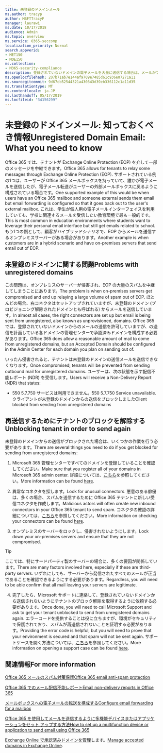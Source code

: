 ```yaml
---
title: 未登録のドメインメール
ms.author: tracyp
author: MSFTTracyP
manager: laurawi
ms.date: 10/17/2018
audience: Admin
ms.topic: overview
ms.service: O365-seccomp
localization_priority: Normal
search.appverid:
- MET150
- MOE150
ms.collection:
- M365-security-compliance
description: 登録されていないドメインの電子メールを大量に送信する場合は、メールがブロックされる危険を実行します。 詳細については、この記事をお読みください。
ms.openlocfilehash: 207b71ab7e144af9709e7485d61c936e07271a11
ms.sourcegitcommit: 9d67cb52544321a430343d39eb336112c1a11d35
ms.translationtype: MT
ms.contentlocale: ja-JP
ms.lasthandoff: 05/17/2019
ms.locfileid: "34156299"
---
```

# <a name="unregistered-domain-email-what-you-need-to-know"></a><span data-ttu-id="0a6f3-104">未登録のドメインメール: 知っておくべき情報</span><span class="sxs-lookup"><span data-stu-id="0a6f3-104">Unregistered Domain Email: What you need to know</span></span>

<span data-ttu-id="0a6f3-105">Office 365 では、テナントが Exchange Online Protection (EOP) を介して一部のメッセージを中継できます。</span><span class="sxs-lookup"><span data-stu-id="0a6f3-105">Office 365 allows for tenants to relay some messages through Exchange Online Protection (EOP).</span></span> <span data-ttu-id="0a6f3-106">サポートされている例の1つは、ユーザーが Office 365 メールボックスを持っていて、誰かが電子メールを送信したが、電子メール転送がユーザーの外部メールボックスに戻るように構成されている場合です。</span><span class="sxs-lookup"><span data-stu-id="0a6f3-106">One supported example of this would be when users have an Office 365 mailbox and someone external sends them email but email forwarding is configured so that it goes back out to the user's external mailbox.</span></span> <span data-ttu-id="0a6f3-107">これは、学生が個人用の電子メールインターフェイスを利用していても、学校に関連するメールを受信したい教育環境で最も一般的です。</span><span class="sxs-lookup"><span data-stu-id="0a6f3-107">This is most common in education environments where students want to leverage their personal email interface but still get emails related to school.</span></span> <span data-ttu-id="0a6f3-108">もう1つの例として、顧客がハイブリッドシナリオで、EOP からメールを送信するオンプレミスサーバーがある場合があります。</span><span class="sxs-lookup"><span data-stu-id="0a6f3-108">Another example is when customers are in a hybrid scenario and have on-premises servers that send email out of EOP.</span></span>

## <a name="problems-with-unregistered-domains"></a><span data-ttu-id="0a6f3-109">未登録のドメインに関する問題</span><span class="sxs-lookup"><span data-stu-id="0a6f3-109">Problems with unregistered domains</span></span>

<span data-ttu-id="0a6f3-110">この問題は、オンプレミスのサーバーが侵害され、EOP の大量のスパムを中継してしまうことにあります。</span><span class="sxs-lookup"><span data-stu-id="0a6f3-110">The problem is when on-premises servers get compromised and end up relaying a large volume of spam out of EOP.</span></span> <span data-ttu-id="0a6f3-111">ほとんどの場合、右コネクタはセットアップされていますが、未登録のドメイン (プロビジョニング解除されたドメインとも呼ばれる) からメールを送信しています。</span><span class="sxs-lookup"><span data-stu-id="0a6f3-111">In almost all cases, the right connectors are set up but email is being sent from unregistered, also known as unprovisioned, domains.</span></span> <span data-ttu-id="0a6f3-112">Office 365 では、登録されていないドメインからのメールの送信を許可していますが、の送信を計画している各ドメインの管理センターで承認済みドメインを構成する必要があります。</span><span class="sxs-lookup"><span data-stu-id="0a6f3-112">Office 365 does allow a reasonable amount of mail to come from unregistered domains, but an Accepted Domain should be configured in the Admin Center for each domain you plan on sending out of.</span></span>

<span data-ttu-id="0a6f3-113">いったん侵害されると、テナントは未登録のドメインの送信メールを送信できなくなります。</span><span class="sxs-lookup"><span data-stu-id="0a6f3-113">Once compromised, tenants will be prevented from sending outbound mail for unregistered domains.</span></span> <span data-ttu-id="0a6f3-114">ユーザーは、次の状態を示す配信不能レポート (NDR) を受信します。</span><span class="sxs-lookup"><span data-stu-id="0a6f3-114">Users will receive a Non-Delivery Report (NDR) that states:</span></span>

- <span data-ttu-id="0a6f3-115">550 5.7.750 サービスは利用できません。</span><span class="sxs-lookup"><span data-stu-id="0a6f3-115">550 5.7.750 Service unavailable.</span></span> <span data-ttu-id="0a6f3-116">クライアントが未登録のドメインからの送信をブロックしました</span><span class="sxs-lookup"><span data-stu-id="0a6f3-116">Client blocked from sending from unregistered domains</span></span>

## <a name="unblocking-tenant-in-order-to-send-again"></a><span data-ttu-id="0a6f3-117">再送信するためにテナントのブロックを解除する</span><span class="sxs-lookup"><span data-stu-id="0a6f3-117">Unblocking tenant in order to send again</span></span>

<span data-ttu-id="0a6f3-118">未登録のドメインからの送信がブロックされた場合は、いくつかの作業を行う必要があります。</span><span class="sxs-lookup"><span data-stu-id="0a6f3-118">There are several things you need to do if you get blocked for sending from unregistered domains:</span></span>

1. <span data-ttu-id="0a6f3-119">Microsoft 365 管理センターですべてのドメインを登録していることを確認してください。</span><span class="sxs-lookup"><span data-stu-id="0a6f3-119">Make sure that you register all of your domains in Microsoft 365 admin center.</span></span> <span data-ttu-id="0a6f3-120">詳細については、[こちら](https://docs.microsoft.com/en-us/exchange/mail-flow-best-practices/manage-accepted-domains/manage-accepted-domains)を参照してください。</span><span class="sxs-lookup"><span data-stu-id="0a6f3-120">More information can be found [here](https://docs.microsoft.com/en-us/exchange/mail-flow-best-practices/manage-accepted-domains/manage-accepted-domains).</span></span>

2. <span data-ttu-id="0a6f3-121">異常なコネクタを探します。</span><span class="sxs-lookup"><span data-stu-id="0a6f3-121">Look for unusual connectors.</span></span> <span data-ttu-id="0a6f3-122">悪意のある俳優は、多くの場合、スパムを送信するために Office 365 テナントに新しい受信コネクタを作成します。</span><span class="sxs-lookup"><span data-stu-id="0a6f3-122">Malicious actors will often create new inbound connectors in your Office 365 tenant to send spam.</span></span> <span data-ttu-id="0a6f3-123">コネクタの確認の詳細については、[こちら](https://docs.microsoft.com/en-us/powershell/module/exchange/mail-flow/get-inboundconnector?view=exchange-ps)を参照してください。</span><span class="sxs-lookup"><span data-stu-id="0a6f3-123">More information on checking your connectors can be found [here](https://docs.microsoft.com/en-us/powershell/module/exchange/mail-flow/get-inboundconnector?view=exchange-ps).</span></span> 

3. <span data-ttu-id="0a6f3-124">オンプレミスのサーバーをロックし、侵害されないようにします。</span><span class="sxs-lookup"><span data-stu-id="0a6f3-124">Lock down your on-premises servers and ensure that they are not compromised.</span></span>

> [!TIP]
> <span data-ttu-id="0a6f3-125">ここでは、特にサードパーティ製のサーバーの場合に、多くの要因が関係しています。</span><span class="sxs-lookup"><span data-stu-id="0a6f3-125">There are many factors involved here, especially if these are third-party servers.</span></span> <span data-ttu-id="0a6f3-126">いずれにしても、サーバーから発信されたすべてのメールが正当であることを確認できるようにする必要があります。</span><span class="sxs-lookup"><span data-stu-id="0a6f3-126">Regardless, you will need to be able confirm that  all mail leaving your servers are legitimate.</span></span>

4. <span data-ttu-id="0a6f3-127">完了したら、Microsoft サポートに連絡して、登録されていないドメインから送信されないようにテナントのブロック解除を取得するように依頼する必要があります。</span><span class="sxs-lookup"><span data-stu-id="0a6f3-127">Once done, you will need to call Microsoft Support and ask to get your tenant unblocked to send from unregistered domains again.</span></span>  <span data-ttu-id="0a6f3-128">エラーコードを提供することは役に立ちますが、環境がセキュリティで保護されており、スパムが再送信されないことを証明する必要があります。</span><span class="sxs-lookup"><span data-stu-id="0a6f3-128">Providing the error code is helpful, but you will need to prove that your environment is secured and that spam will not be sent again.</span></span> <span data-ttu-id="0a6f3-129">サポートケースを開く方法については、[こちら](https://support.office.com/en-us/article/Contact-support-for-business-products-Admin-Help-32a17ca7-6fa0-4870-8a8d-e25ba4ccfd4b#ID0EAADAAA=online)を参照してください。</span><span class="sxs-lookup"><span data-stu-id="0a6f3-129">More information on opening a support case can be found [here](https://support.office.com/en-us/article/Contact-support-for-business-products-Admin-Help-32a17ca7-6fa0-4870-8a8d-e25ba4ccfd4b#ID0EAADAAA=online).</span></span>
  
## <a name="for-more-information"></a><span data-ttu-id="0a6f3-130">関連情報</span><span class="sxs-lookup"><span data-stu-id="0a6f3-130">For more information</span></span>

[<span data-ttu-id="0a6f3-131">Office 365 メールのスパム対策保護</span><span class="sxs-lookup"><span data-stu-id="0a6f3-131">Office 365 email anti-spam protection</span></span>](anti-spam-protection.md)

[<span data-ttu-id="0a6f3-132">Office 365 でのメール配信不能レポート</span><span class="sxs-lookup"><span data-stu-id="0a6f3-132">Email non-delivery reports in Office 365</span></span>](https://support.office.com/article/email-non-delivery-reports-in-office-365-51daa6b9-2e35-49c4-a0c9-df85bf8533c3)

[<span data-ttu-id="0a6f3-133">メールボックスへの電子メールの転送を構成する</span><span class="sxs-lookup"><span data-stu-id="0a6f3-133">Configure email forwarding for a mailbox</span></span>](https://docs.microsoft.com/en-us/exchange/recipients-in-exchange-online/manage-user-mailboxes/configure-email-forwarding)

[<span data-ttu-id="0a6f3-134">Office 365 を使用してメールを送信するように多機能デバイスまたはアプリケーションをセット アップする方法</span><span class="sxs-lookup"><span data-stu-id="0a6f3-134">How to set up a multifunction device or application to send email using Office 365</span></span>](https://support.office.com/en-us/article/How-to-set-up-a-multifunction-device-or-application-to-send-email-using-Office-365-69f58e99-c550-4274-ad18-c805d654b4c4)

<span data-ttu-id="0a6f3-135">[Exchange Online で承認済みドメインを管理](https://docs.microsoft.com/en-us/exchange/mail-flow-best-practices/manage-accepted-domains/manage-accepted-domains)します。</span><span class="sxs-lookup"><span data-stu-id="0a6f3-135">[Manage accepted domains in Exchange Online](https://docs.microsoft.com/en-us/exchange/mail-flow-best-practices/manage-accepted-domains/manage-accepted-domains).</span></span>
